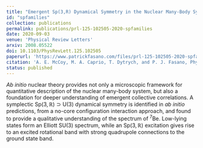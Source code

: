 ```yaml
---
title: "Emergent Sp(3,R) Dynamical Symmetry in the Nuclear Many-Body System from an Ab Initio Description"
id: "spfamilies"
collection: publications
permalink: publications/prl-125-102505-2020-spfamilies
date: 2020-09-03
venue: 'Physical Review Letters'
arxiv: 2008.05522
doi: 10.1103/PhysRevLett.125.102505
paperurl: 'https://www.patrickfasano.com/files/prl-125-102505-2020-spfamilies_PREPRINT.pdf'
citation: 'A. E. McCoy, M. A. Caprio, T. Dytrych, and P. J. Fasano, Phys. Rev. Lett. 125, 102505 (2020).'
status: published
---
```

_Ab initio_ nuclear theory provides not only a microscopic framework for quantitative description of the nuclear many-body system, but also a foundation for deeper understanding of emergent collective correlations. A symplectic $\mathrm{Sp}(3,\mathbb{R}) \supset \mathrm{U}(3)$ dynamical symmetry is identified in _ab initio_ predictions, from a no-core configuration interaction approach, and found to provide a qualitative understanding of the spectrum of $^7\mathrm{Be}$. Low-lying states form an Elliott $\mathrm{SU}(3)$ spectrum, while an $\mathrm{Sp}(3,\mathbb{R})$ excitation gives rise to an excited rotational band with strong quadrupole connections to the ground state band.

